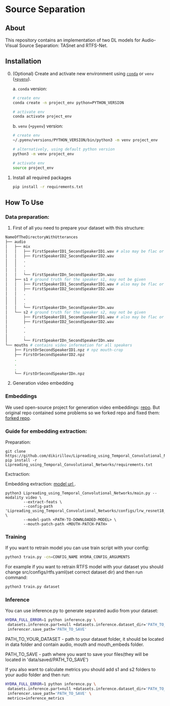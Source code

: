 # Source Separation


## About

This repository contains an implementation of two DL models for
Audio-Visual Source Separation: TASnet and RTFS-Net.


## Installation


0. (Optional) Create and activate new environment using [`conda`](https://conda.io/projects/conda/en/latest/user-guide/getting-started.html) or `venv` ([`+pyenv`](https://github.com/pyenv/pyenv)).

   a. `conda` version:

   ```bash
   # create env
   conda create -n project_env python=PYTHON_VERSION

   # activate env
   conda activate project_env
   ```

   b. `venv` (`+pyenv`) version:

   ```bash
   # create env
   ~/.pyenv/versions/PYTHON_VERSION/bin/python3 -m venv project_env

   # alternatively, using default python version
   python3 -m venv project_env

   # activate env
   source project_env
   ```

1. Install all required packages

   ```bash
   pip install -r requirements.txt
   ```

## How To Use

### Data preparation:

1. First of all you need to prepare your dataset with this structure:

```bash
NameOfTheDirectoryWithUtterances
├── audio
│   ├── mix
│   │   ├── FirstSpeakerID1_SecondSpeakerID1.wav # also may be flac or mp3
│   │   ├── FirstSpeakerID2_SecondSpeakerID2.wav
│   │   .
│   │   .
│   │   .
│   │   └── FirstSpeakerIDn_SecondSpeakerIDn.wav
│   ├── s1 # ground truth for the speaker s1, may not be given
│   │   ├── FirstSpeakerID1_SecondSpeakerID1.wav # also may be flac or mp3
│   │   ├── FirstSpeakerID2_SecondSpeakerID2.wav
│   │   .
│   │   .
│   │   .
│   │   └── FirstSpeakerIDn_SecondSpeakerIDn.wav
│   └── s2 # ground truth for the speaker s2, may not be given
│       ├── FirstSpeakerID1_SecondSpeakerID1.wav # also may be flac or mp3
│       ├── FirstSpeakerID2_SecondSpeakerID2.wav
│       .
│       .
│       .
│       └── FirstSpeakerIDn_SecondSpeakerIDn.wav
└── mouths # contains video information for all speakers
    ├── FirstOrSecondSpeakerID1.npz # npz mouth-crop
    ├── FirstOrSecondSpeakerID2.npz
    .
    .
    .
    └── FirstOrSecondSpeakerIDn.npz
```

2. Generation video embedding

### Embeddings

We used open-source project for generation video embeddings: [repo](https://github.com/mpc001/Lipreading_using_Temporal_Convolutional_Networks/tree/master?tab=readme-ov-file).
But original repo contained some problems so we forked repo and fixed them: [forked repo](https://github.com/dikirillov/Lipreading_using_Temporal_Convolutional_Networks/).

### Guide for embedding extraction:

Preparation:
```
git clone https://github.com/dikirillov/Lipreading_using_Temporal_Convolutional_Networks/
pip install -r Lipreading_using_Temporal_Convolutional_Networks/requirements.txt
```

Exctraction:

Embedding extraction: [model url ](https://drive.google.com/file/d/1TGFG0dW5M3rBErgU8i0N7M1ys9YMIvgm/view).

```Shell
python3 Lipreading_using_Temporal_Convolutional_Networks/main.py --modality video \
        --extract-feats \
        --config-path 'Lipreading_using_Temporal_Convolutional_Networks/configs/lrw_resnet18_dctcn_boundary.json' \
        --model-path <PATH-TO-DOWNLOADED-MODEL> \
        --mouth-patch-path <MOUTH-PATCH-PATH>
```

### Training

If you want to retrain model you can use train script with your config:

```bash
python3 train.py -cn=CONFIG_NAME HYDRA_CONFIG_ARGUMENTS
```

For example if you want to retrain RTFS model with your dataset you should
change src/configs/rtfs.yaml(set correct dataset dir) and then run command:

```bash
python3 train.py dataset
```

### Inference


You can use inference.py to generate separated audio from your dataset:

```bash
HYDRA_FULL_ERROR=1 python inference.py \
 datasets.inference.part=null +datasets.inference.dataset_dir='PATH_TO_YOUR_DATASET' \
 inferencer.save_path='PATH_TO_SAVE'
```

PATH_TO_YOUR_DATASET - path to your dataset folder, it should be located in data folder
and contain audio, mouth and mouth_embeds folder.

PATH_TO_SAVE - path where you want to save your files(they will be located in 'data/saved/PATH_TO_SAVE')


If you also want to calculate metrics you should add s1 and s2 folders to your audio folder and then run:

```bash
HYDRA_FULL_ERROR=1 python inference.py \
 datasets.inference.part=null +datasets.inference.dataset_dir='PATH_TO_YOUR_DATASET' \
 inferencer.save_path='PATH_TO_SAVE' \
 metrics=inference_metrics
```

